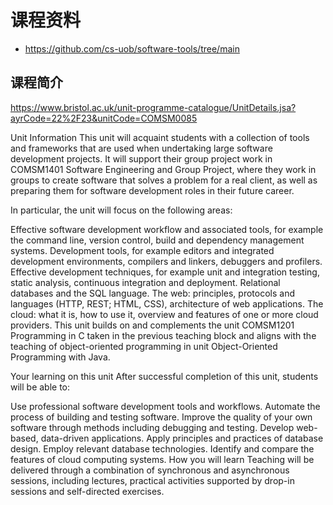 # 课程资料

- <https://github.com/cs-uob/software-tools/tree/main>

## 课程简介

<https://www.bristol.ac.uk/unit-programme-catalogue/UnitDetails.jsa?ayrCode=22%2F23&unitCode=COMSM0085>

Unit Information
This unit will acquaint students with a collection of tools and frameworks that are used when undertaking large software development projects. It will support their group project work in COMSM1401 Software Engineering and Group Project, where they work in groups to create software that solves a problem for a real client, as well as preparing them for software development roles in their future career.

In particular, the unit will focus on the following areas:

Effective software development workflow and associated tools, for example the command line, version control, build and dependency management systems.
Development tools, for example editors and integrated development environments, compilers and linkers, debuggers and profilers.
Effective development techniques, for example unit and integration testing, static analysis, continuous integration and deployment.
Relational databases and the SQL language.
The web: principles, protocols and languages (HTTP, REST; HTML, CSS), architecture of web applications.
The cloud: what it is, how to use it, overview and features of one or more cloud providers.
This unit builds on and complements the unit COMSM1201 Programming in C taken in the previous teaching block and aligns with the teaching of object-oriented programming in unit Object-Oriented Programming with Java.

Your learning on this unit
After successful completion of this unit, students will be able to:

Use professional software development tools and workflows.
Automate the process of building and testing software.
Improve the quality of your own software through methods including debugging and testing.
Develop web-based, data-driven applications.
Apply principles and practices of database design.
Employ relevant database technologies.
Identify and compare the features of cloud computing systems.
How you will learn
Teaching will be delivered through a combination of synchronous and asynchronous sessions, including lectures, practical activities supported by drop-in sessions and self-directed exercises.
